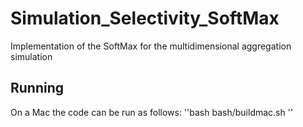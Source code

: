 # Simulation_Selectivity_SoftMax
 Implementation of the SoftMax for the multidimensional aggregation simulation 


## Running

On a Mac the code can be run as follows:
''bash bash/buildmac.sh ''


